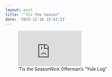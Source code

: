 ```yaml
---
layout: post
title: "'Tis the Season"
date: '2015-12-16 15:43:23'
---
```


<figure class="kg-card kg-embed-card kg-card-hascaption"><iframe width="200" height="113" src="https://www.youtube.com/embed/LS-ErOKpO4E?feature=oembed" frameborder="0" allow="accelerometer; autoplay; clipboard-write; encrypted-media; gyroscope; picture-in-picture" allowfullscreen title="Nick Offerman's 'Yule Log'"></iframe><figcaption>‘Tis the SeasonNick Offerman’s “Yule Log”</figcaption></figure>